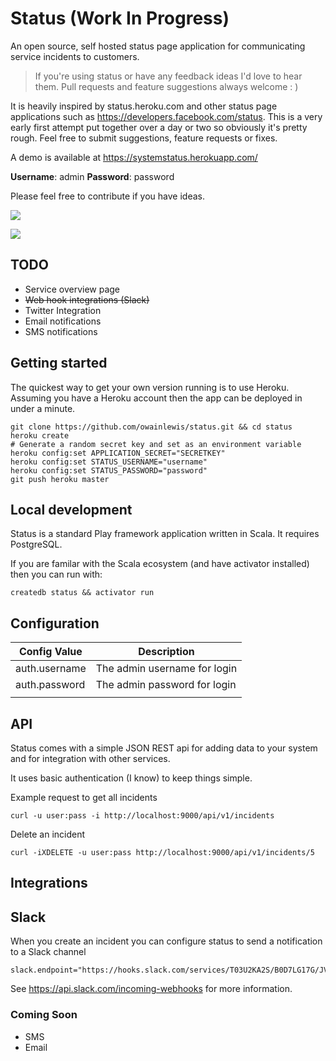 # Status (Work In Progress)

An open source, self hosted status page application for communicating service incidents to customers.

> If you're using status or have any feedback ideas I'd love to hear them. Pull requests and feature suggestions always welcome : )

It is heavily inspired by status.heroku.com and other status page applications such as https://developers.facebook.com/status. This is a very early first attempt put together over a day or two so obviously it's pretty rough. Feel free to submit suggestions, feature requests or fixes.

A demo is available at https://systemstatus.herokuapp.com/

**Username**: admin
**Password**: password

Please feel free to contribute if you have ideas.

![](https://raw.githubusercontent.com/owainlewis/status/master/public/images/previewa.png)

![](https://raw.githubusercontent.com/owainlewis/status/master/public/images/previewb.png)

## TODO

+ Service overview page
+ ~~Web hook integrations (Slack)~~
+ Twitter Integration
+ Email notifications
+ SMS notifications

## Getting started

The quickest way to get your own version running is to use Heroku. Assuming you have a Heroku account then the app can be deployed in under a minute.

```
git clone https://github.com/owainlewis/status.git && cd status
heroku create 
# Generate a random secret key and set as an environment variable
heroku config:set APPLICATION_SECRET="SECRETKEY"
heroku config:set STATUS_USERNAME="username"
heroku config:set STATUS_PASSWORD="password"
git push heroku master
```

## Local development

Status is a standard Play framework application written in Scala. It requires PostgreSQL. 

If you are familar with the Scala ecosystem (and have activator installed) then you can run with:

```
createdb status && activator run 
```

## Configuration

| Config Value  | Description                  |
|---------------|------------------------------|
| auth.username | The admin username for login |
| auth.password | The admin password for login |
|               |                              |

## API

Status comes with a simple JSON REST api for adding data to your system and for integration with other services.

It uses basic authentication (I know) to keep things simple.

Example request to get all incidents

```
curl -u user:pass -i http://localhost:9000/api/v1/incidents
```

Delete an incident

```
curl -iXDELETE -u user:pass http://localhost:9000/api/v1/incidents/5
```

## Integrations

## Slack

When you create an incident you can configure status to send a notification to a Slack channel

```
slack.endpoint="https://hooks.slack.com/services/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"
```

See https://api.slack.com/incoming-webhooks for more information.

### Coming Soon 

+ SMS
+ Email





